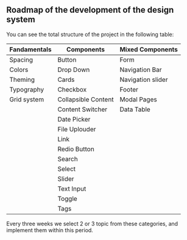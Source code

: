 ## Roadmap of the development of the design system

You can see the total structure of the project in the following table:

| Fandamentals | Components | Mixed Components |
| --- | --- | --- |
| Spacing | Button | Form |
| Colors | Drop Down | Navigation Bar |
| Theming | Cards | Navigation slider |
| Typography | Checkbox | Footer |
| Grid system | Collapsible Content | Modal Pages |
| | Content Switcher | Data Table |
| | Date Picker | |
| | File Uplouder | |
| | Link | |
| | Redio Button | |
| | Search | |
| | Select | |
| | Slider | |
| | Text Input | |
| | Toggle | |
| | Tags | |


Every three weeks we select 2 or 3 topic from these categories, and implement them within this period.

